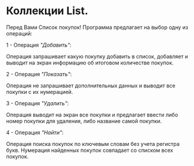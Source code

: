 # **Коллекции List**.

Перед Вами Список покупок! Программа предлагает на выбор одну из операций:

1 - Операция *"Добавить"*:

Операция запрашивает какую покупку добавить в список, добавляет и выводит на экран информацию об итоговом количестве покупок.

2 - Операция *"Показать"*:

Операция не запрашивает дополнительных данных и выводит все покупки с их нумерацией.

3 - Операция *"Удалить"*:

Операция выводит на экран все покупки и предлагает ввести либо номер покупки для удаления, либо название самой покупки.

4 - Операция *"Найти"*:

Операция поиска покупок по ключевым словам без учета регистра букв. Нумерация найденных покупок совпадает со списком всех покупок.